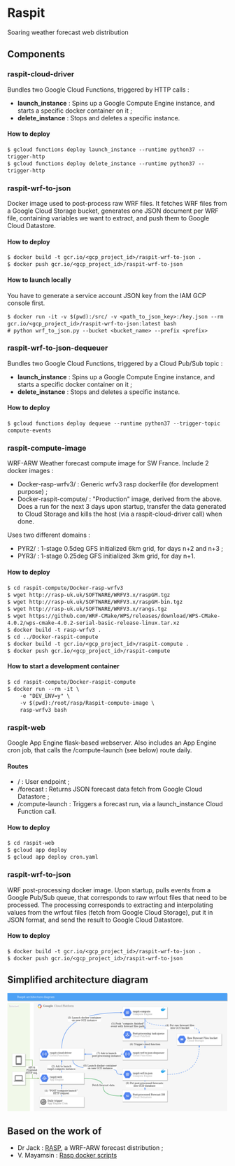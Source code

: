 # Raspit

Soaring weather forecast web distribution

## Components

### raspit-cloud-driver

Bundles two Google Cloud Functions, triggered by HTTP calls :
* **launch_instance** : Spins up a Google Compute Engine instance, and starts a specific docker container on it ;
* **delete_instance** : Stops and deletes a specific instance. 

#### How to deploy
```shell
$ gcloud functions deploy launch_instance --runtime python37 --trigger-http
$ gcloud functions deploy delete_instance --runtime python37 --trigger-http
```

### raspit-wrf-to-json

Docker image used to post-process raw WRF files. It fetches WRF files from a Google
Cloud Storage bucket, generates one JSON document per WRF file, containing variables
we want to extract, and push them to Google Cloud Datastore.

#### How to deploy
```shell
$ docker build -t gcr.io/<gcp_project_id>/raspit-wrf-to-json .
$ docker push gcr.io/<gcp_project_id>/raspit-wrf-to-json
```

#### How to launch locally

You have to generate a service account JSON key from the IAM GCP console first.

```shell
$ docker run -it -v $(pwd):/src/ -v <path_to_json_key>:/key.json --rm gcr.io/<gcp_project_id>/raspit-wrf-to-json:latest bash
# python wrf_to_json.py --bucket <bucket_name> --prefix <prefix>
```

### raspit-wrf-to-json-dequeuer

Bundles two Google Cloud Functions, triggered by a Cloud Pub/Sub topic :
* **launch_instance** : Spins up a Google Compute Engine instance, and starts a specific docker container on it ;
* **delete_instance** : Stops and deletes a specific instance. 

#### How to deploy
```shell
$ gcloud functions deploy dequeue --runtime python37 --trigger-topic compute-events
```

### raspit-compute-image

WRF-ARW Weather forecast compute image for SW France. Include 2 docker images :
* Docker-rasp-wrfv3/ : Generic wrfv3 rasp dockerfile (for development purpose) ;
* Docker-raspit-compute/ : "Production" image, derived from the above. Does a run for the next 3 days upon startup, transfer the data generated to Cloud Storage and kills the host (via a raspit-cloud-driver call) when done.

Uses two different domains :
* PYR2/ : 1-stage 0.5deg GFS initialized 6km grid, for days n+2 and n+3 ;
* PYR3/ : 1-stage 0.25deg GFS initialized 3km grid, for day n+1.

#### How to deploy
```shell
$ cd raspit-compute/Docker-rasp-wrfv3
$ wget http://rasp-uk.uk/SOFTWARE/WRFV3.x/raspGM.tgz
$ wget http://rasp-uk.uk/SOFTWARE/WRFV3.x/raspGM-bin.tgz
$ wget http://rasp-uk.uk/SOFTWARE/WRFV3.x/rangs.tgz
$ wget https://github.com/WRF-CMake/WPS/releases/download/WPS-CMake-4.0.2/wps-cmake-4.0.2-serial-basic-release-linux.tar.xz
$ docker build -t rasp-wrfv3 .
$ cd ../Docker-raspit-compute
$ docker build -t gcr.io/<gcp_project_id>/raspit-compute .
$ docker push gcr.io/<gcp_project_id>/raspit-compute
```

#### How to start a development container

```
$ cd raspit-compute/Docker-raspit-compute
$ docker run --rm -it \
    -e "DEV_ENV=y" \
    -v $(pwd):/root/rasp/Raspit-compute-image \
    rasp-wrfv3 bash
```


### raspit-web

Google App Engine flask-based webserver. Also includes an App Engine cron job, that calls the /compute-launch (see below) route daily.

#### Routes

* / : User endpoint ;
* /forecast : Returns JSON forecast data fetch from Google Cloud Datastore ;
* /compute-launch : Triggers a forecast run, via a launch_instance Cloud Function call.

#### How to deploy

```
$ cd raspit-web
$ gcloud app deploy
$ gcloud app deploy cron.yaml
```

### raspit-wrf-to-json
WRF post-processing docker image. Upon startup, pulls events from a Google Pub/Sub queue, that corresponds to raw wrfout files that need to be processed. The processing corresponds to extracting and interpolating values from the wrfout files (fetch from Google Cloud Storage), put it in JSON format, and send the result to Google Cloud Datastore.

#### How to deploy

```shell
$ docker build -t gcr.io/<gcp_project_id>/raspit-wrf-to-json .
$ docker push gcr.io/<gcp_project_id>/raspit-wrf-to-json
```

## Simplified architecture diagram

![raspit architecture diagram](raspit_architecture_diagram.png)

## Based on the work of

* Dr Jack : [RASP](http://www.drjack.info/RASP/), a WRF-ARW forecast distribution ;
* V. Mayamsin : [Rasp docker scripts](https://github.com/wargoth/rasp-docker-script)
